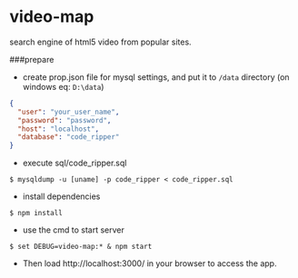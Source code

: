# video-map
search engine of html5 video from popular sites.

###prepare
* create prop.json file for mysql settings, and put it to `/data` directory (on windows eq: `D:\data`)
```json
{
  "user": "your_user_name",
  "password": "password",
  "host": "localhost",
  "database": "code_ripper"
}
```
* execute sql/code_ripper.sql
```shell
$ mysqldump -u [uname] -p code_ripper < code_ripper.sql
```
* install dependencies
```shell
$ npm install
```
* use the cmd to start server
```shell
$ set DEBUG=video-map:* & npm start
```
* Then load http://localhost:3000/ in your browser to access the app.